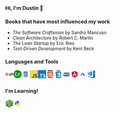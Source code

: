 ### Hi, I'm Dustin 👋

### Books that have most influenced my work
- _The Software Craftsman_ by Sandro Mancuso
- _Clean Architecture_ by Robert C. Martin
- _The Lean Startup_ by Eric Ries
- _Test-Driven Development_ by Kent Beck

### Languages and Tools

<img 
    align="left" 
    width="26px" 
    alt="Git" 
    src="https://raw.githubusercontent.com/github/explore/80688e429a7d4ef2fca1e82350fe8e3517d3494d/topics/git/git.png" />

<img 
    align="left" 
    width="26px" 
    alt="C#" 
    src="https://raw.githubusercontent.com/github/explore/80688e429a7d4ef2fca1e82350fe8e3517d3494d/topics/csharp/csharp.png" />

<img 
    align="left" 
    width="26px" 
    alt="SQL" 
    src="https://raw.githubusercontent.com/github/explore/80688e429a7d4ef2fca1e82350fe8e3517d3494d/topics/sql/sql.png" />

<img 
    align="left" 
    width="26px" 
    alt="JavaScript" 
    src="https://raw.githubusercontent.com/github/explore/80688e429a7d4ef2fca1e82350fe8e3517d3494d/topics/javascript/javascript.png" />

<img 
    align="left" 
    width="26px" 
    alt="TypeScript" 
    src="https://raw.githubusercontent.com/github/explore/80688e429a7d4ef2fca1e82350fe8e3517d3494d/topics/typescript/typescript.png" />

<img 
    align="left" 
    width="26px" 
    alt="HTML5" 
    src="https://raw.githubusercontent.com/github/explore/80688e429a7d4ef2fca1e82350fe8e3517d3494d/topics/html/html.png" />

<img 
    align="left" 
    width="26px" 
    alt="CSS3" 
    src="https://raw.githubusercontent.com/github/explore/80688e429a7d4ef2fca1e82350fe8e3517d3494d/topics/css/css.png" />

<img 
    align="left" 
    width="26px" 
    alt="LESS" 
    src="https://raw.githubusercontent.com/github/explore/3783a65676ba479267fec803885f070760fee4ac/topics/less/less.png" />

<img 
    align="left" 
    width="26px" 
    alt="Angular" 
    src="https://raw.githubusercontent.com/github/explore/80688e429a7d4ef2fca1e82350fe8e3517d3494d/topics/angular/angular.png" />

<img 
    align="left" 
    width="26px" 
    alt="Azure" 
    src="https://raw.githubusercontent.com/github/explore/80688e429a7d4ef2fca1e82350fe8e3517d3494d/topics/azure/azure.png" />

<img 
    align="left" 
    width="26px" 
    alt="Visual Studio Code" 
    src="https://raw.githubusercontent.com/github/explore/80688e429a7d4ef2fca1e82350fe8e3517d3494d/topics/visual-studio-code/visual-studio-code.png" />

<br />
<br />

### I'm Learning!

<img 
    align="left" 
    width="26px" 
    alt="Node" 
    src="https://raw.githubusercontent.com/github/explore/80688e429a7d4ef2fca1e82350fe8e3517d3494d/topics/nodejs/nodejs.png" />

<img 
    align="left" 
    width="26px" 
    alt="Python" 
    src="https://raw.githubusercontent.com/github/explore/80688e429a7d4ef2fca1e82350fe8e3517d3494d/topics/python/python.png" />
